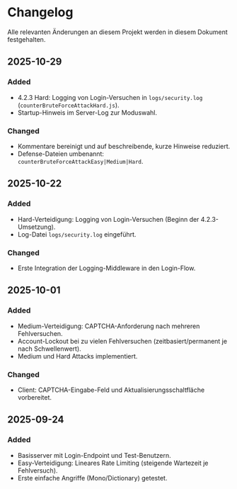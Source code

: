 # Changelog

Alle relevanten Änderungen an diesem Projekt werden in diesem Dokument festgehalten.


## 2025-10-29

### Added
- 4.2.3 Hard: Logging von Login-Versuchen in `logs/security.log` (`counterBruteForceAttackHard.js`).
- Startup-Hinweis im Server-Log zur Moduswahl.

### Changed
- Kommentare bereinigt und auf beschreibende, kurze Hinweise reduziert.
- Defense-Dateien umbenannt: `counterBruteForceAttackEasy|Medium|Hard`.


## 2025-10-22

### Added
- Hard-Verteidigung: Logging von Login-Versuchen (Beginn der 4.2.3-Umsetzung).
- Log-Datei `logs/security.log` eingeführt.

### Changed
- Erste Integration der Logging-Middleware in den Login-Flow.


## 2025-10-01

### Added
- Medium-Verteidigung: CAPTCHA-Anforderung nach mehreren Fehlversuchen.
- Account-Lockout bei zu vielen Fehlversuchen (zeitbasiert/permanent je nach Schwellenwert).
- Medium und Hard Attacks implementiert.

### Changed
- Client: CAPTCHA-Eingabe-Feld und Aktualisierungsschaltfläche vorbereitet.


## 2025-09-24

### Added
- Basisserver mit Login-Endpoint und Test-Benutzern.
- Easy-Verteidigung: Lineares Rate Limiting (steigende Wartezeit je Fehlversuch).
- Erste einfache Angriffe (Mono/Dictionary) getestet.


